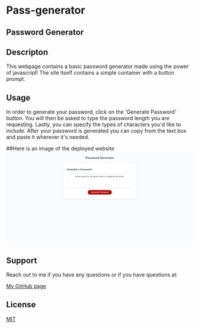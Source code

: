 # Pass-generator

## Password Generator

## Descripton
This webpage contains a basic password generator made using the power of javascript! The site itself contains a simple container with a button prompt. 

## Usage 
In order to generate your password, click on the 'Generate Password' button. You will then be asked to type the password length you are requesting. Lastly, you can specify the types of characters you'd like to include. After your password is generated you can copy from the text box and paste it wherever it's needed. 

##Here is an image of the deployed website
![photo of password generation website](./assets/img/screencapture-127-0-0-1-5500-ChallengesAndProjects-Pass-generator-index-html-2023-02-12-19_51_08.png)

## Support
Reach out to me if you have any questions or if you have questions at:

[My GitHub page](https://github.com/turtlesrus01)

## License
[MIT](https://github.com/turtlesrus01/horiseon-solutions/blob/main/LICENSE)
